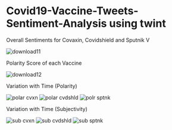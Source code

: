 # Covid19-Vaccine-Tweets-Sentiment-Analysis using twint
Overall Sentiments for Covaxin, Covidshield and Sputnik V

![download11](https://user-images.githubusercontent.com/47265675/123936879-3a92ba80-d9b3-11eb-8041-9157d6d30dee.png)

Polarity Score of each Vaccine

![download12](https://user-images.githubusercontent.com/47265675/123936888-3e264180-d9b3-11eb-8c25-e5afa623022f.png)

Variation with Time (Polarity)

![polar cvxn](https://user-images.githubusercontent.com/47265675/123952304-79307100-d9c3-11eb-953b-1e814fabe2cd.png)
![polar cvdshld](https://user-images.githubusercontent.com/47265675/123952352-88afba00-d9c3-11eb-99df-8f71efb91b2c.png)
![polr sptnk](https://user-images.githubusercontent.com/47265675/123952370-8f3e3180-d9c3-11eb-8988-ccf9a9d11892.png)

Variation with Time (Subjectivity)

![sub cvxn](https://user-images.githubusercontent.com/47265675/123952392-9402e580-d9c3-11eb-9fd6-d071b30fc5c5.png)
![sub cvdshld](https://user-images.githubusercontent.com/47265675/123952397-96653f80-d9c3-11eb-83fa-667f67f8b9f5.png)
![sub sptnk](https://user-images.githubusercontent.com/47265675/123952419-9a915d00-d9c3-11eb-8813-6368d7a627ce.png)
